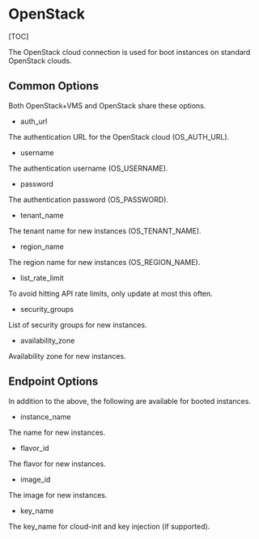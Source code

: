 <h1>OpenStack</h1>

[TOC]

The OpenStack cloud connection is used for boot instances on standard OpenStack
clouds.

## Common Options

Both OpenStack+VMS and OpenStack share these options.

* auth_url

The authentication URL for the OpenStack cloud (OS_AUTH_URL).

* username

The authentication username (OS_USERNAME).

* password

The authentication password (OS_PASSWORD).

* tenant_name

The tenant name for new instances (OS_TENANT_NAME).

* region_name

The region name for new instances (OS_REGION_NAME).

* list_rate_limit

To avoid hitting API rate limits, only update at most this often.

* security_groups

List of security groups for new instances.

* availability_zone

Availability zone for new instances.

## Endpoint Options

In addition to the above, the following are available for booted instances.

* instance_name

The name for new instances.

* flavor_id

The flavor for new instances.

* image_id

The image for new instances.

* key_name

The key_name for cloud-init and key injection (if supported).
